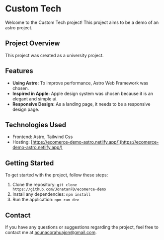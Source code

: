 # Custom Tech

Welcome to the Custom Tech project! This project aims to be a demo of an astro project.

## Project Overview

This project was created as a university project.

## Features

- **Using Astro:** To improve performance, Astro Web Framework was chosen.
- **Inspired in Apple:** Apple design system was chosen because it is an elegant and simple ui.
- **Responsive Design:** As a landing page, it needs to be a responsive design page.

## Technologies Used

- Frontend: Astro, Tailwind Css
- Hosting: [https://ecomerce-demo-astro.netlify.app/](https://ecomerce-demo-astro.netlify.app/)

## Getting Started

To get started with the project, follow these steps:

1. Clone the repository: `git clone https://github.com/JonatanFD/ecomerce-demo`
2. Install any dependencies: `npm install`
3. Run the application: `npm run dev`

## Contact

If you have any questions or suggestions regarding the project, feel free to contact me at acunacorahuajon@gmail.com.

